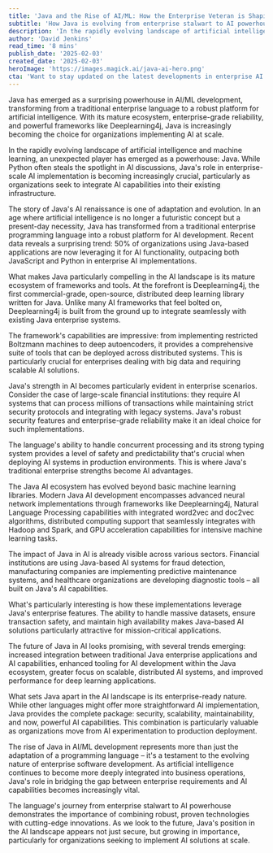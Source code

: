 ```yaml
---
title: 'Java and the Rise of AI/ML: How the Enterprise Veteran is Shaping the Future of Artificial Intelligence'
subtitle: 'How Java is evolving from enterprise stalwart to AI powerhouse'
description: 'In the rapidly evolving landscape of artificial intelligence and machine learning, an unexpected player has emerged as a powerhouse: Java. While Python often steals the spotlight in AI discussions, Java's role in enterprise-scale AI implementation is becoming increasingly crucial, particularly as organizations seek to integrate AI capabilities into their existing infrastructure.'
author: 'David Jenkins'
read_time: '8 mins'
publish_date: '2025-02-03'
created_date: '2025-02-03'
heroImage: 'https://images.magick.ai/java-ai-hero.png'
cta: 'Want to stay updated on the latest developments in enterprise AI and Java? Follow us on LinkedIn for exclusive insights and analysis from industry experts shaping the future of artificial intelligence.'
---
```


Java has emerged as a surprising powerhouse in AI/ML development, transforming from a traditional enterprise language to a robust platform for artificial intelligence. With its mature ecosystem, enterprise-grade reliability, and powerful frameworks like Deeplearning4j, Java is increasingly becoming the choice for organizations implementing AI at scale.

In the rapidly evolving landscape of artificial intelligence and machine learning, an unexpected player has emerged as a powerhouse: Java. While Python often steals the spotlight in AI discussions, Java's role in enterprise-scale AI implementation is becoming increasingly crucial, particularly as organizations seek to integrate AI capabilities into their existing infrastructure.

The story of Java's AI renaissance is one of adaptation and evolution. In an age where artificial intelligence is no longer a futuristic concept but a present-day necessity, Java has transformed from a traditional enterprise programming language into a robust platform for AI development. Recent data reveals a surprising trend: 50% of organizations using Java-based applications are now leveraging it for AI functionality, outpacing both JavaScript and Python in enterprise AI implementations.

What makes Java particularly compelling in the AI landscape is its mature ecosystem of frameworks and tools. At the forefront is Deeplearning4j, the first commercial-grade, open-source, distributed deep learning library written for Java. Unlike many AI frameworks that feel bolted on, Deeplearning4j is built from the ground up to integrate seamlessly with existing Java enterprise systems.

The framework's capabilities are impressive: from implementing restricted Boltzmann machines to deep autoencoders, it provides a comprehensive suite of tools that can be deployed across distributed systems. This is particularly crucial for enterprises dealing with big data and requiring scalable AI solutions.

Java's strength in AI becomes particularly evident in enterprise scenarios. Consider the case of large-scale financial institutions: they require AI systems that can process millions of transactions while maintaining strict security protocols and integrating with legacy systems. Java's robust security features and enterprise-grade reliability make it an ideal choice for such implementations.

The language's ability to handle concurrent processing and its strong typing system provides a level of safety and predictability that's crucial when deploying AI systems in production environments. This is where Java's traditional enterprise strengths become AI advantages.

The Java AI ecosystem has evolved beyond basic machine learning libraries. Modern Java AI development encompasses advanced neural network implementations through frameworks like Deeplearning4j, Natural Language Processing capabilities with integrated word2vec and doc2vec algorithms, distributed computing support that seamlessly integrates with Hadoop and Spark, and GPU acceleration capabilities for intensive machine learning tasks.

The impact of Java in AI is already visible across various sectors. Financial institutions are using Java-based AI systems for fraud detection, manufacturing companies are implementing predictive maintenance systems, and healthcare organizations are developing diagnostic tools – all built on Java's AI capabilities.

What's particularly interesting is how these implementations leverage Java's enterprise features. The ability to handle massive datasets, ensure transaction safety, and maintain high availability makes Java-based AI solutions particularly attractive for mission-critical applications.

The future of Java in AI looks promising, with several trends emerging: increased integration between traditional Java enterprise applications and AI capabilities, enhanced tooling for AI development within the Java ecosystem, greater focus on scalable, distributed AI systems, and improved performance for deep learning applications.

What sets Java apart in the AI landscape is its enterprise-ready nature. While other languages might offer more straightforward AI implementation, Java provides the complete package: security, scalability, maintainability, and now, powerful AI capabilities. This combination is particularly valuable as organizations move from AI experimentation to production deployment.

The rise of Java in AI/ML development represents more than just the adaptation of a programming language – it's a testament to the evolving nature of enterprise software development. As artificial intelligence continues to become more deeply integrated into business operations, Java's role in bridging the gap between enterprise requirements and AI capabilities becomes increasingly vital.

The language's journey from enterprise stalwart to AI powerhouse demonstrates the importance of combining robust, proven technologies with cutting-edge innovations. As we look to the future, Java's position in the AI landscape appears not just secure, but growing in importance, particularly for organizations seeking to implement AI solutions at scale.